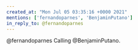 ```yaml
---
created_at: "Mon Jul 05 03:35:16 +0000 2021"
mentions: ['fernandoparnes', 'BenjaminPutano']
in_reply_to: @fernandoparnes
---
```


@fernandoparnes Calling @BenjaminPutano.